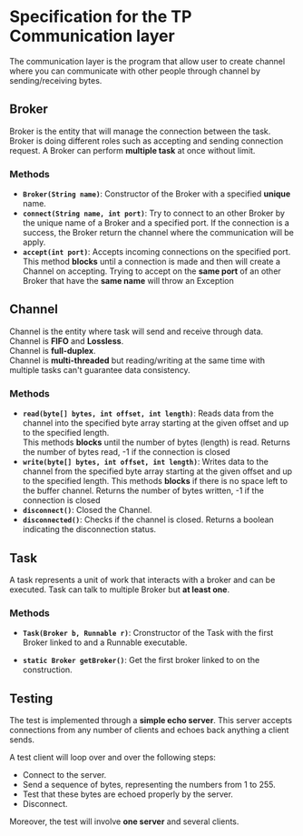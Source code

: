 # Specification for the TP Communication layer

The communication layer is the program that allow user to create channel where you can communicate with other people through channel by sending/receiving bytes.

## Broker

Broker is the entity that will manage the connection between the task.
Broker is doing different roles such as accepting and sending connection request.
A Broker can perform **multiple task** at once without limit.

### Methods

- **`Broker(String name)`**: Constructor of the Broker with a specified **unique** name.
- **`connect(String name, int port)`**: Try to connect to an other Broker by the unique name of a Broker and a specified port. If the connection is a success, the Broker return the channel where the communication will be apply.
- **`accept(int port)`**: Accepts incoming connections on the specified port. This method **blocks** until a connection is made and then will create a Channel on accepting. Trying to accept on the **same port** of an other Broker that have the **same name** will throw an Exception

## Channel

Channel is the entity where task will send and receive through data.  
Channel is **FIFO** and **Lossless**.  
Channel is **full-duplex**.  
Channel is **multi-threaded** but reading/writing at the same time with multiple tasks can't guarantee data consistency.

### Methods

- **`read(byte[] bytes, int offset, int length)`**: Reads data from the channel into the specified byte array starting at the given offset and up to the specified length.  
This methods **blocks** until the number of bytes (length) is read. 
Returns the number of bytes read, -1 if the connection is closed
- **`write(byte[] bytes, int offset, int length)`**: Writes data to the channel from the specified byte array starting at the given offset and up to the specified length. 
This methods **blocks** if there is no space left to the buffer channel.
Returns the number of bytes written, -1 if the connection is closed
- **`disconnect()`**: Closed the Channel.
- **`disconnected()`**: Checks if the channel is closed. Returns a boolean indicating the disconnection status.

## Task

A task represents a unit of work that interacts with a broker and can be executed.
Task can talk to multiple Broker but **at least one**.

### Methods

- **`Task(Broker b, Runnable r)`**: Cronstructor of the Task with the first Broker linked to and a Runnable executable.

- **`static Broker getBroker()`**: Get the first broker linked to on the construction.

## Testing
The test is implemented through a **simple echo server**. This server accepts connections from any number of clients and echoes back anything a client sends.

A test client will loop over and over the following steps:
- Connect to the server.
- Send a sequence of bytes, representing the numbers from 1 to 255.
- Test that these bytes are echoed properly by the server.
- Disconnect.

Moreover, the test will involve **one server** and several clients.

